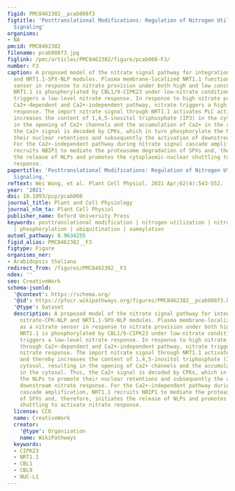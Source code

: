 ```yaml
---
figid: PMC8462382__pcab008f3
figtitle: 'Posttranslational Modifications: Regulation of Nitrogen Utilization and
  Signaling'
organisms:
- NA
pmcid: PMC8462382
filename: pcab008f3.jpg
figlink: /pmc/articles/PMC8462382/figure/pcab008-F3/
number: F3
caption: A proposed model of the nitrate signal pathway for integration of the nitrate-CPK-NLP
  and NRT1.1-SPX-NLP modules. Plasma membrane-localized NRT1.1 functions as a nitrate
  sensor in response to nitrate provision under both high and low concentrations.
  NRT1.1 is phosphorylated by CBL1/9-CIPK23 under low-nitrate conditions and then
  triggers a low-level nitrate response. In response to high nitrate provision, through
  Ca2+-dependent and Ca2+-independent pathway, nitrate triggers a high-level nitrate
  response. The import nitrate signal through NRT1.1 activates PLC activity and thereby
  increases the content of 1,4,5-inositol triphosphate (IP3) in the cytosol, resulting
  in the opening of Ca2+ channels and the accumulation of Ca2+ in the cytosol. Thus,
  the Ca2+ signal is decoded by CPKs, which in turn phosphorylate the NLPs to promote
  their nuclear retentions and subsequently the activation of downstream nitrate response.
  For the Ca2+-independent pathway during nitrate signal cascade amplification, NRT1.1
  recruits NBIP1 to mediate the proteasome degradation of SPXs and, therefore, initiates
  the release of NLPs and promotes the cytoplasmic-nuclear shuttling to activate nitrate
  response.
papertitle: 'Posttranslational Modifications: Regulation of Nitrogen Utilization and
  Signaling.'
reftext: Wei Wang, et al. Plant Cell Physiol. 2021 Apr;62(4):543-552.
year: '2021'
doi: 10.1093/pcp/pcab008
journal_title: Plant and Cell Physiology
journal_nlm_ta: Plant Cell Physiol
publisher_name: Oxford University Press
keywords: posttranslational modification | nitrogen utilization | nitrate signaling
  | phosphorylation | ubiquitination | sumoylation
automl_pathway: 0.9634255
figid_alias: PMC8462382__F3
figtype: Figure
organisms_ner:
- Arabidopsis thaliana
redirect_from: /figures/PMC8462382__F3
ndex: ''
seo: CreativeWork
schema-jsonld:
  '@context': https://schema.org/
  '@id': https://pfocr.wikipathways.org/figures/PMC8462382__pcab008f3.html
  '@type': Dataset
  description: A proposed model of the nitrate signal pathway for integration of the
    nitrate-CPK-NLP and NRT1.1-SPX-NLP modules. Plasma membrane-localized NRT1.1 functions
    as a nitrate sensor in response to nitrate provision under both high and low concentrations.
    NRT1.1 is phosphorylated by CBL1/9-CIPK23 under low-nitrate conditions and then
    triggers a low-level nitrate response. In response to high nitrate provision,
    through Ca2+-dependent and Ca2+-independent pathway, nitrate triggers a high-level
    nitrate response. The import nitrate signal through NRT1.1 activates PLC activity
    and thereby increases the content of 1,4,5-inositol triphosphate (IP3) in the
    cytosol, resulting in the opening of Ca2+ channels and the accumulation of Ca2+
    in the cytosol. Thus, the Ca2+ signal is decoded by CPKs, which in turn phosphorylate
    the NLPs to promote their nuclear retentions and subsequently the activation of
    downstream nitrate response. For the Ca2+-independent pathway during nitrate signal
    cascade amplification, NRT1.1 recruits NBIP1 to mediate the proteasome degradation
    of SPXs and, therefore, initiates the release of NLPs and promotes the cytoplasmic-nuclear
    shuttling to activate nitrate response.
  license: CC0
  name: CreativeWork
  creator:
    '@type': Organization
    name: WikiPathways
  keywords:
  - CIPK23
  - NRT1.1
  - CBL1
  - CBL9
  - NUC-L1
---
```

